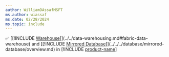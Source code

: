```yaml
---
author: WilliamDAssafMSFT
ms.author: wiassaf
ms.date: 02/28/2024
ms.topic: include
---
```

&#x2705; [[!INCLUDE [Warehouse](../fabric-dw.md)]](../../data-warehousing.md#fabric-data-warehouse) and [[!INCLUDE [Mirrored Database](../../../database/includes/fabric-mirrored-db.md)]](../../../database/mirrored-database/overview.md) in [!INCLUDE [product-name](../../../includes/product-name.md)]
